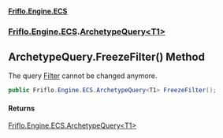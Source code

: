 #### [Friflo.Engine.ECS](index.md 'index')
### [Friflo.Engine.ECS](Friflo.Engine.ECS.md 'Friflo.Engine.ECS').[ArchetypeQuery&lt;T1&gt;](ArchetypeQuery_T1_.md 'Friflo.Engine.ECS.ArchetypeQuery<T1>')

## ArchetypeQuery<T1>.FreezeFilter() Method

The query [Filter](ArchetypeQuery.Filter.md 'Friflo.Engine.ECS.ArchetypeQuery.Filter') cannot be changed anymore.

```csharp
public Friflo.Engine.ECS.ArchetypeQuery<T1> FreezeFilter();
```

#### Returns
[Friflo.Engine.ECS.ArchetypeQuery&lt;](ArchetypeQuery_T1_.md 'Friflo.Engine.ECS.ArchetypeQuery<T1>')[T1](ArchetypeQuery_T1_.md#Friflo.Engine.ECS.ArchetypeQuery_T1_.T1 'Friflo.Engine.ECS.ArchetypeQuery<T1>.T1')[&gt;](ArchetypeQuery_T1_.md 'Friflo.Engine.ECS.ArchetypeQuery<T1>')
